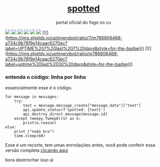 <h1 align="center">
    <a href="https://twitter.com/Spotted_do_tt">spotted</a>
</h1>
<p align="center">portal oficial do fogo no cu</p>

[![](https://img.shields.io/discord/794297088246153246?color=7289da&label=Discord&logo=Discord&style=for-the-badge)](https://discord.gg/fHaMSAKsg7)
[![](https://img.shields.io/static/v1?label=project%20version&message=v1.5&color=sucess&style=for-the-badge)](https://github.com/apatacadof/spotted/blob/main/spotted.py)
[![](https://img.shields.io/github/license/apatacadof/spotted?logo=&style=for-the-badge)](https://raw.githubusercontent.com/apatacadof/spotted/7a1142bd2d2aef7e32b69a8038080377b415d953/LICENSE)
[![](https://img.shields.io/static/v1?label=pyhon&message=2.7|3.5|3.6|3.7|3.8&logo=python&color=informational&style=for-the-badge)](https://www.python.org/)
[![](https://img.shields.io/static/v1?label=status&message=beta&color=yellowgreen&style=for-the-badge)](https://github.com/apatacadof/spotted/blob/main/spotted.py)
[![](https://img.shields.io/uptimerobot/status/m786806468-a734c9b76f9e14caac6270ec?style=for-the-badge)]()
[![](https://img.shields.io/uptimerobot/ratio/7/m786806468-a734c9b76f9e14caac6270ec?label=UPTIME%207%20last%207%20days&style=for-the-badge]()
[![](https://img.shields.io/uptimerobot/ratio/m786806468-a734c9b76f9e14caac6270ec?label=uptime%20last%2030%20days&style=for-the-badge]()

### entenda o código: linha por linha

essencialmente esse é o código.
    
    for message in messages:
        try:
            text = message.message_create["message_data"]["text"]
            api.update_status(f'spotted: {text}')
            api.destroy_direct_message(message.id)
        except tweepy.TweepError as e:
            print(e.reason)
    else:
        print ("nada bro")
        time.sleep(60)
        
Esse é um recorte, tem umas enrrolações antes, você pode conferir essa versão completa [clicando aqui](https://github.com/apatacadof/spotted/blob/main/spotted.py)

bora destrinchar isso aí
